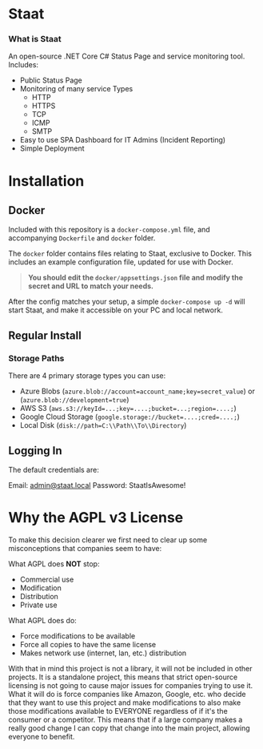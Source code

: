 # Staat

### What is Staat

An open-source .NET Core C# Status Page and service monitoring tool. Includes:

- Public Status Page
- Monitoring of many service Types
  - HTTP
  - HTTPS
  - TCP
  - ICMP
  - SMTP
- Easy to use SPA Dashboard for IT Admins (Incident Reporting)
- Simple Deployment

# Installation

## Docker

Included with this repository is a `docker-compose.yml` file, and accompanying `Dockerfile` and `docker` folder.

The `docker` folder contains files relating to Staat, exclusive to Docker. This includes an example configuration file, updated for use with Docker.

> **You should edit the `docker/appsettings.json` file and modify the secret and URL to match your needs.**

After the config matches your setup, a simple `docker-compose up -d` will start Staat, and make it accessible on your PC and local network.

## Regular Install

### Storage Paths

There are 4 primary storage types you can use:

- Azure Blobs (`azure.blob://account=account_name;key=secret_value`) or (`azure.blob://development=true`)
- AWS S3 (`aws.s3://keyId=...;key=....;bucket=...;region=....;`)
- Google Cloud Storage (`google.storage://bucket=....;cred=....;`)
- Local Disk (`disk://path=C:\\Path\\To\\Directory`)

## Logging In

The default credentials are:

Email: admin@staat.local
Password: StaatIsAwesome!

# Why the AGPL v3 License

To make this decision clearer we first need to clear up some misconceptions that companies seem to have:

What AGPL does **NOT** stop:

- Commercial use
- Modification
- Distribution
- Private use

What AGPL does do:

- Force modifications to be available
- Force all copies to have the same license
- Makes network use (internet, lan, etc.) distribution

With that in mind this project is not a library, it will not be included in other projects. It is a standalone project, this means that strict open-source licensing is not going to cause major issues for companies trying to use it.
What it will do is force companies like Amazon, Google, etc. who decide that they want to use this project and make modifications to also make those modifications available to EVERYONE regardless of if it's the consumer or a competitor.
This means that if a large company makes a really good change I can copy that change into the main project, allowing everyone to benefit.
